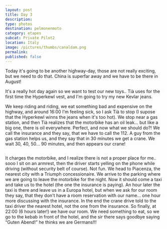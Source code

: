 ```yaml
---
layout: post
title: Day 3
description: 
type: photos
destination: pelmonenmoto
category: etapes
subcat: Private Pilot2
location: Italy
image: /pictures/thumbs/canaldam.png
permalink: 
published: false
---
```


Today it's going to be another highway-day, those are not really exciting, but we need to do that. China is superfar away and we have to be there in August!

It's a really hot day again so we want to test our new toys.. Tià uses for the first time the Hyperkewl vest, and I'm going to try my new Kevlar jeans.

We keep riding and riding, we eat something bad and expensive on the highway, and around 16:00 I'm feeling sick, so I ask Tià to stop (I supose that the Hyperkewl winns the jeans when it's too hot). We stop near a gas station, and then Tià realizes that the motorbike has an oil leak... but like a big one, there is oil everywhere. Perfect, and now what we should do?! We call the insurance and they say, that we have to call the 112. A guy from the gas station helps us, and they say that in 30 minutes we get a crane. We wait 30, 40, 50... 90 minutes, and then appears our crane! 

<p><a
href="https://lh3.googleusercontent.com/DI_e8VI3Bw-Dzv7a3urBx9n5lAhR8C6OGiV3jXdRc2nVtlllFS0TqCUk2Xs-biTOD91ZH7WNu0wZ-ytrwtVmUSY0GamZQ-pN-30I9vZNdpv3eWs8LZAVl5mOZlyc28M7XhgX0eeNLxSVS_0WucPXWGkdtbUx9ZsyKY8_NmLnSRZay5uxMsnafb5LQ0qFL9iowle--5dk0G_wBO_nayD81-15_hKbJdYNaj14m_T33KJtdLQ4zh6YmWVHfEt7kMYDrXqeckZaWWpuceFnLDzZ9TNSFLk1oL6SsdwIKlQY2zq7Lp-2DmPYQTYbckYVsnBTaTpSkYny_qjiqqmLiPbAbtXriQfyel6yrVcGWFvMoR3SiUYXw0WinuVOB7jT4OWvKdSNUbQNl92DLmmRee03NPXnqBpi7Ix2oyTPezDlH-kuYUjzVD7Ooj13tOtIEi5sY_TRZnrrwNhlOVW_DYRwEvqAGSSdHGYQfxYg5jLlb_YNZQp-aX_hmwZN27e1XMw1vkroyc9XB2Nx9EmXiglddeUXgb_JK4MMe1_fq7xorS_RvnR_LmWoiEPu8G72QrxbS0zKB46bZKbClgQ4kqslap9BzxGK0ybRrGJvKdDD=w883-h662-no"> 
<img src="https://lh3.googleusercontent.com/DI_e8VI3Bw-Dzv7a3urBx9n5lAhR8C6OGiV3jXdRc2nVtlllFS0TqCUk2Xs-biTOD91ZH7WNu0wZ-ytrwtVmUSY0GamZQ-pN-30I9vZNdpv3eWs8LZAVl5mOZlyc28M7XhgX0eeNLxSVS_0WucPXWGkdtbUx9ZsyKY8_NmLnSRZay5uxMsnafb5LQ0qFL9iowle--5dk0G_wBO_nayD81-15_hKbJdYNaj14m_T33KJtdLQ4zh6YmWVHfEt7kMYDrXqeckZaWWpuceFnLDzZ9TNSFLk1oL6SsdwIKlQY2zq7Lp-2DmPYQTYbckYVsnBTaTpSkYny_qjiqqmLiPbAbtXriQfyel6yrVcGWFvMoR3SiUYXw0WinuVOB7jT4OWvKdSNUbQNl92DLmmRee03NPXnqBpi7Ix2oyTPezDlH-kuYUjzVD7Ooj13tOtIEi5sY_TRZnrrwNhlOVW_DYRwEvqAGSSdHGYQfxYg5jLlb_YNZQp-aX_hmwZN27e1XMw1vkroyc9XB2Nx9EmXiglddeUXgb_JK4MMe1_fq7xorS_RvnR_LmWoiEPu8G72QrxbS0zKB46bZKbClgQ4kqslap9BzxGK0ybRrGJvKdDD=w883-h662-no" alt=""></a></p>

It charges the motorbike, and I realize there is not a proper place for me.. sooo I sit on an armrest, then the driver starts yelling on the phone while driving (without security belt of course). Not fun. We head to Piacenza, the nearest city with a Triumph concessionaire. We arrive to the parking where we are going to leave the motorbike for the night. Now it should come a taxi and take us to the hotel (the one the insurance is paying). An hour later the taxi is there and leave us in a Europa hotel, but when we ask for our room they say, that they don't have a room reservation with our name... one hour more discussing with the insurance. In the end the crane drive told to the taxi driver the nearest hotel, not the one from the insurance. So finally, at 22:00 (6 hours later!) we have our room. We need something to eat, so we go to the kebab in front of the hotel, and the sir there says goodbye saying “Guten Abend!” he thinks we are Germans!!!





